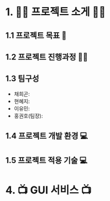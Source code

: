 
# 1. 👨‍🏫 프로젝트 소게 👨‍🏫
## 1.1 프로젝트 목표 🎯 


## 1.2 프로젝트 진행과정 🏃🏻 


## 1.3 팀구성  
- 채희곤: 
- 현혜지:
- 이유민:
- 홍권호(팀장): 

## 1.4 프로젝트 개발 환경 💻

## 1.5 프로젝트 적용 기술 💻



# 4. 📺 GUI 서비스 📺

   
